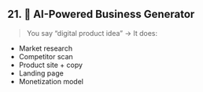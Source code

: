 ## 21. **💸 AI-Powered Business Generator**

> You say “digital product idea” → It does:

- Market research
- Competitor scan
- Product site + copy
- Landing page
- Monetization model
